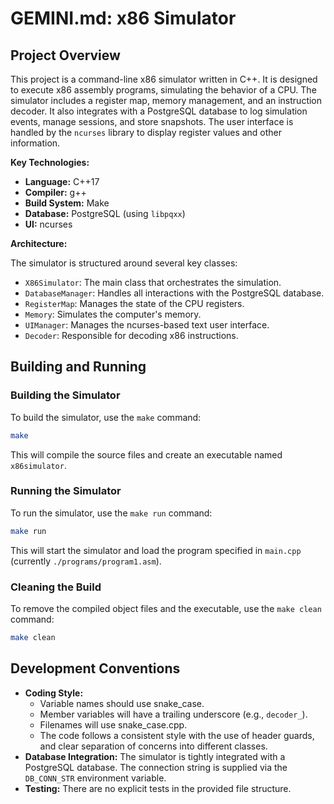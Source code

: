 # GEMINI.md: x86 Simulator

## Project Overview

This project is a command-line x86 simulator written in C++. It is designed to execute x86 assembly programs, simulating the behavior of a CPU. The simulator includes a register map, memory management, and an instruction decoder. It also integrates with a PostgreSQL database to log simulation events, manage sessions, and store snapshots. The user interface is handled by the `ncurses` library to display register values and other information.

**Key Technologies:**

*   **Language:** C++17
*   **Compiler:** g++
*   **Build System:** Make
*   **Database:** PostgreSQL (using `libpqxx`)
*   **UI:** ncurses

**Architecture:**

The simulator is structured around several key classes:

*   `X86Simulator`: The main class that orchestrates the simulation.
*   `DatabaseManager`: Handles all interactions with the PostgreSQL database.
*   `RegisterMap`: Manages the state of the CPU registers.
*   `Memory`: Simulates the computer's memory.
*   `UIManager`: Manages the ncurses-based text user interface.
*   `Decoder`: Responsible for decoding x86 instructions.

## Building and Running

### Building the Simulator

To build the simulator, use the `make` command:

```bash
make
```

This will compile the source files and create an executable named `x86simulator`.

### Running the Simulator

To run the simulator, use the `make run` command:

```bash
make run
```

This will start the simulator and load the program specified in `main.cpp` (currently `./programs/program1.asm`).

### Cleaning the Build

To remove the compiled object files and the executable, use the `make clean` command:

```bash
make clean
```

## Development Conventions

*   **Coding Style:** 
    *   Variable names should use snake_case.
    *   Member variables will have a trailing underscore (e.g., `decoder_`).
    *   Filenames will use snake_case.cpp.
    *   The code follows a consistent style with the use of header guards, and clear separation of concerns into different classes.
*   **Database Integration:** The simulator is tightly integrated with a PostgreSQL database. The connection string is supplied via the `DB_CONN_STR` environment variable.
*   **Testing:** There are no explicit tests in the provided file structure.